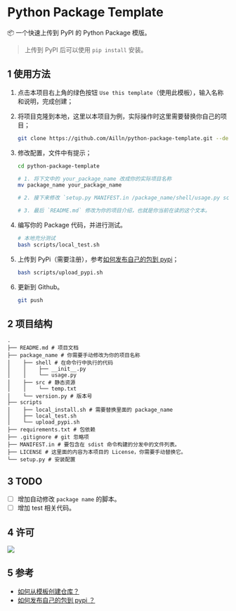 # Python Package Template

📦 一个快速上传到 PyPI 的 Python Package 模版。

> 上传到 PyPI 后可以使用 `pip install` 安装。

## 1 使用方法

1. 点击本项目右上角的绿色按钮 `Use this template`（使用此模板），输入名称和说明，完成创建；

2. 将项目克隆到本地，这里以本项目为例，实际操作时这里需要替换你自己的项目；

    ```bash
    git clone https://github.com/Ailln/python-package-template.git --depth 1
    ```

3. 修改配置，文件中有提示；

    ```bash
    cd python-package-template

    # 1. 将下文中的 your_package_name 改成你的实际项目名称
    mv package_name your_package_name

    # 2. 接下来修改 `setup.py MANIFEST.in /package_name/shell/usage.py scripts/local_install.sh` 中的参数，里面有提示。

    # 3. 最后 `README.md` 修改为你的项目介绍，也就是你当前在读的这个文本。
    ```

4. 编写你的 Package 代码，并进行测试。

    ```bash
    # 本地充分测试
    bash scripts/local_test.sh
    ```

5. 上传到 PyPi（需要注册），参考[如何发布自己的包到 pypi](https://www.v2ai.cn/2018/07/30/python/1-pypi/)；

    ```bash
    bash scripts/upload_pypi.sh
    ```

6. 更新到 Github。

    ```bash
    git push
    ```

## 2 项目结构

```
.
├── README.md # 项目文档
├── package_name # 你需要手动修改为你的项目名称
│    ├── shell # 在命令行中执行的代码
│    │    ├── __init__.py
│    │    └── usage.py
│    ├── src # 静态资源
│    │    └── temp.txt
│    └── version.py # 版本号
├── scripts
│    ├── local_install.sh # 需要替换里面的 package_name
│    ├── local_test.sh
│    └── upload_pypi.sh
├── requirements.txt # 包依赖
├── .gitignore # git 忽略项
├── MANIFEST.in # 要包含在 sdist 命令构建的分发中的文件列表。
├── LICENSE # 这里面的内容为本项目的 License，你需要手动替换它。
└── setup.py # 安装配置
```

## 3 TODO

- [ ] 增加自动修改 `package name` 的脚本。
- [ ] 增加 test 相关代码。

## 4 许可

[![](https://award.dovolopor.com?lt=License&rt=MIT&rbc=green)](./LICENSE)

## 5 参考

- [如何从模板创建仓库？](https://docs.github.com/cn/github/creating-cloning-and-archiving-repositories/creating-a-repository-from-a-template)
- [如何发布自己的包到 pypi ？](https://www.v2ai.cn/2018/07/30/python/1-pypi/)
